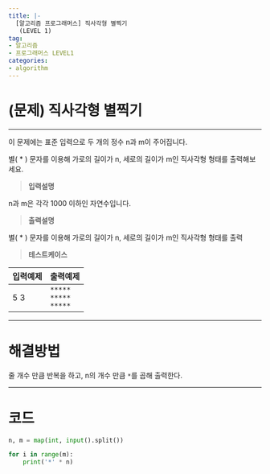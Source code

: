```yaml
---
title: |-
  [알고리즘 프로그래머스] 직사각형 별찍기
   (LEVEL 1)
tag:
- 알고리즘
- 프로그래머스 LEVEL1
categories:
- algorithm
---
```


# (문제) 직사각형 별찍기
---

이 문제에는 표준 입력으로 두 개의 정수 n과 m이 주어집니다.

별( * ) 문자를 이용해 가로의 길이가 n, 세로의 길이가 m인 직사각형 형태를 출력해보세요.

> **입력설명**

n과 m은 각각 1000 이하인 자연수입니다.

> **출력설명**

별( * ) 문자를 이용해 가로의 길이가 n, 세로의 길이가 m인 직사각형 형태를 출력

> **테스트케이스**
 

| 입력예제 | 출력예제 |
| -------- | -------- | 
| 5 3 | `*****`<br>`*****`<br>`*****` | 

---
# 해결방법

줄 개수 만큼 반복을 하고, n의 개수 만큼 `*`를 곱해 출력한다.

---
# 코드
```python
n, m = map(int, input().split())

for i in range(m):
    print('*' * n)
```
